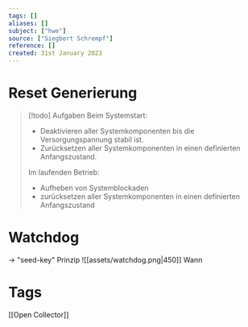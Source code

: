 ```yaml
---
tags: []
aliases: []
subject: ["hwe"]
source: ["Siegbert Schrempf"]
reference: []
created: 31st January 2023
---
```


# Reset Generierung

> [!todo] Aufgaben
> Beim Systemstart:
> - Deaktivieren aller Systemkomponenten bis die Versorgungspannung stabil ist.
> - Zurücksetzen aller Systemkomponenten in einen definierten Anfangszustand.
> 
> Im laufenden Betrieb:
> - Aufheben von Systemblockaden
> - zurücksetzen aller Systemkomponenten in einen definierten Anfangszustand

# Watchdog
$\rightarrow$ "seed-key" Prinzip
![[assets/watchdog.png|450]]
Wann 





# Tags
[[Open Collector]]